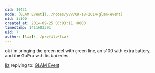 ```yaml
---
cid: 10421
node: [GLAM Event](../notes/yvv/09-18-2014/glam-event)
nid: 11160
created_at: 2014-09-25 00:03:11 +0000
timestamp: 1411603391
uid: 7
author: [liz](../profile/liz)
---
```


ok i'm bringing the green reel with green line, an s100 with extra battery, and the GoPro with its batteries

[liz](../profile/liz) replying to: [GLAM Event](../notes/yvv/09-18-2014/glam-event)

